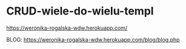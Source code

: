 # CRUD-wiele-do-wielu-templ


https://weronika-rogalska-wdw.herokuapp.com/

BLOG: https://weronika-rogalska-wdw.herokuapp.com/blog/blog.php
